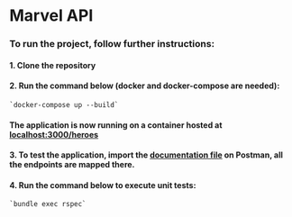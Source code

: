 # Marvel API

### To run the project, follow further instructions:

#### 1. Clone the repository

#### 2. Run the command below (docker and docker-compose are needed):

    `docker-compose up --build`

#### The application is now running on a container hosted at [localhost:3000/heroes](http://localhost:3000/heroes)

#### 3. To test the application, import the [documentation file](https://github.com/vmpires/marvel_crud_api/blob/master/Marvel%20API.postman_collection.json) on Postman, all the endpoints are mapped there.

#### 4. Run the command below to execute unit tests:

    `bundle exec rspec`
